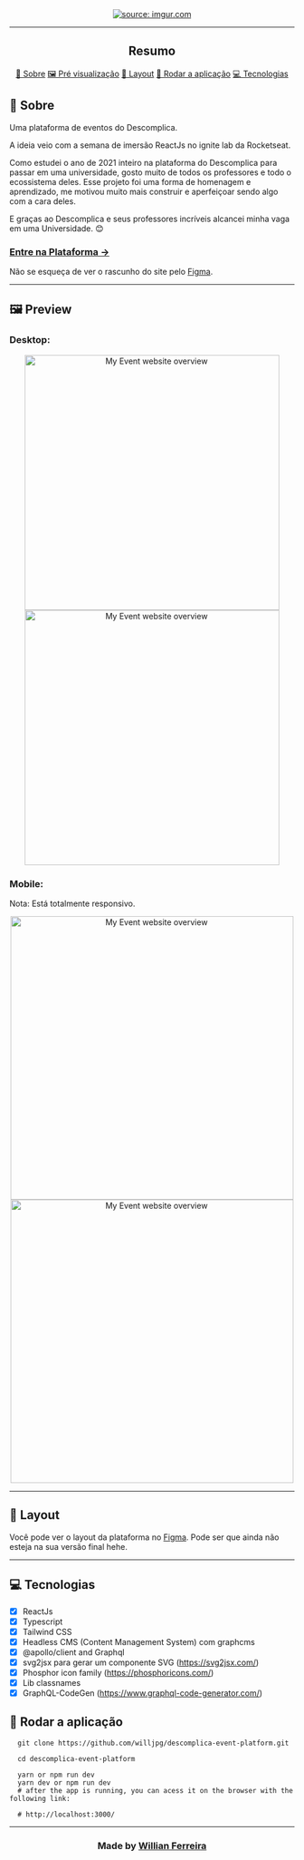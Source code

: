 

<section align="center">
    <a href=""><img src="https://i.imgur.com/xcb16pN.png" title="source: imgur.com" /></a>
</section>

---

<h2 align="center">Resumo</h2>

<p align="center">
    <a href="#about">📙 Sobre</a>
    <a href="#preview">🖼️ Pré visualização</a>
    <a href="#layout">🎨 Layout</a>
    <a href="#run">🚀 Rodar a aplicação</a>
    <a href="#technologies">💻 Tecnologias</a>
</p>



<H2 id="about">📙 Sobre</H2>

Uma plataforma de eventos do Descomplica.

A ideia veio com a semana de imersão ReactJs no ignite lab da Rocketseat.

Como estudei o ano de 2021 inteiro na plataforma do Descomplica para passar em uma universidade, gosto muito de todos os professores e todo o ecossistema deles. 
Esse projeto foi uma forma de homenagem e aprendizado, me motivou muito mais construir e aperfeiçoar sendo algo com a cara deles.

E graças ao Descomplica e seus professores incríveis alcancei minha vaga em uma Universidade. 😊


<p>
    <h3><a href="https://eventodescomplica.willjpg.vercel.app/" target={'_blank'}>Entre na Plataforma &rarr;</a></h3>
</p>


<!-- <p>
    <h3><a href="">Check website &rarr;</a></h3>
</p> -->

Não se esqueça de ver o rascunho do site pelo [Figma](https://www.figma.com/file/ptjsbGNFiJPxI1wK5J0lOf/Plataforma-de-Evento-Descomplica?node-id=0%3A1).

---

<H2 id="preview">🖼️ Preview</H2>

### Desktop:
<section  align="center">
    <img height="450px" alt="My Event website overview" src="https://i.imgur.com/PhY5Laf.png"/>
    <img height="450px" alt="My Event website overview" src="https://i.imgur.com/ZeS7toF.png"/>
    
</section>

### Mobile:
Nota: Está totalmente responsivo.
<section  align="center">
    <img height="500px" alt="My Event website overview" src="https://i.imgur.com/iyAXwVO.gif"/>
    <img height="500px" alt="My Event website overview" src="https://i.imgur.com/D0idFmC.gif"/>
    
</section>

---

<H2 id="layout">🎨 Layout</H2>

Você pode ver o layout da plataforma no [Figma](https://www.figma.com/file/ptjsbGNFiJPxI1wK5J0lOf/Plataforma-de-Evento-Descomplica?node-id=0%3A1). Pode ser que ainda não esteja na sua versão final hehe.


---


<H2 id="technologies">💻 Tecnologias</H2>
 
    
-  [X] ReactJs
-  [X] Typescript
-  [X] Tailwind CSS
-  [X] Headless CMS (Content Management System) com graphcms
-  [X] @apollo/client and Graphql
-  [X] svg2jsx para gerar um componente SVG (https://svg2jsx.com/)
-  [X] Phosphor icon family (https://phosphoricons.com/)
-  [X] Lib classnames
-  [X] GraphQL-CodeGen (https://www.graphql-code-generator.com/)

<H2 id="run">🚀 Rodar a aplicação</H2>

```shell
  git clone https://github.com/willjpg/descomplica-event-platform.git
  
  cd descomplica-event-platform 
  
  yarn or npm run dev
  yarn dev or npm run dev
  # after the app is running, you can acess it on the browser with the following link:
  
  # http://localhost:3000/
```
---

  ### <p align="center"> Made by [Willian Ferreira](https://github.com/willjpg) 
